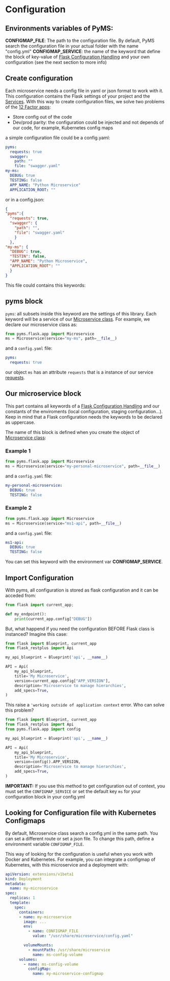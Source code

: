 # Configuration

## Environments variables of PyMS:

**CONFIGMAP_FILE**: The path to the configuration file. By default, PyMS search the configuration file in your
actual folder with the name "config.yml"
**CONFIGMAP_SERVICE**: the name of the keyword that define the block of key-value of [Flask Configuration Handling](http://flask.pocoo.org/docs/1.0/config/)
and your own configuration (see the next section to more  info)

## Create configuration
Each microservice needs a config file in yaml or json format to work with it. This configuration contains
the Flask settings of your project and the [Services](services.md). With this way to create configuration files, we 
solve two problems of the [12 Factor apps](https://12factor.net/):
- Store config out of the code
- Dev/prod parity: the configuration could be injected and not depends of our code, for example, Kubernetes config maps

a simple configuration file could be a config.yaml:

```yaml
pyms:
  requests: true
  swagger:
    path: ""
    file: "swagger.yaml"
my-ms:
  DEBUG: true
  TESTING: false
  APP_NAME: "Python Microservice"
  APPLICATION_ROOT: ""
```

or in a config.json:

```json
{
"pyms":{
  "requests": true,
  "swagger": {
    "path": "",
    "file": "swagger.yaml"
    }
  },
"my-ms": {
  "DEBUG": true,
  "TESTIN": false,
  "APP_NAME": "Python Microservice",
  "APPLICATION_ROOT": ""
  }
}
```

This file could contains this keywords:

## pyms block

```pyms```: all subsets inside this keyword are the settings of this library. Each keyword will be a service of our
[Microservice class](ms_class.md). For example, we declare our microservice class as:

```python
from pyms.flask.app import Microservice
ms = Microservice(service="my-ms", path=__file__)
```
and a `config.yaml` file:

```yaml
pyms:
  requests: true
```

our object `ms` has an attribute `requests` that is a instance of our service [requests](services.md). 

## Our microservice block
This part contains all keywords of a [Flask Configuration Handling](http://flask.pocoo.org/docs/1.0/config/) and our 
constants of the enviroments (local configuration, staging configuration...). Keep in mind that a Flask configuration needs
the keywords to be declared as uppercase.

The name of this block is defined when you create the object of [Microservice class](ms_class.md):

### Example 1
```python
from pyms.flask.app import Microservice
ms = Microservice(service="my-personal-microservice", path=__file__)
```
and a `config.yaml` file:

```yaml
my-personal-microservice:
  DEBUG: true
  TESTING: false
```

### Example 2
```python
from pyms.flask.app import Microservice
ms = Microservice(service="ms1-api", path=__file__)
```
and a `config.yaml` file:

```yaml
ms1-api:
  DEBUG: true
  TESTING: false
```

You can set this keyword with the environment var **CONFIGMAP_SERVICE**.

## Import Configuration
With pyms, all configuration is stored as flask configuration and it can be acceded from:

```python
from flask import current_app; 

def my_endpoint():
	print(current_app.config["DEBUG"])
```

But, what happend if you need the configuration BEFORE Flask class is instanced? Imagine this case:

```python
from flask import Blueprint, current_app
from flask_restplus import Api

my_api_blueprint = Blueprint('api', __name__)

API = Api(
    my_api_blueprint,
    title='My Microservice',
    version=current_app.config["APP_VERSION"],
    description='Microservice to manage hierarchies',
    add_specs=True,
)
```

This raise a `'working outside of application context` error. Who can solve this problem?

```python
from flask import Blueprint, current_app
from flask_restplus import Api
from pyms.flask.app import config

my_api_blueprint = Blueprint('api', __name__)

API = Api(
    my_api_blueprint,
    title='My Microservice',
    version=config().APP_VERSION,
    description='Microservice to manage hierarchies',
    add_specs=True,
)
```

**IMPORTANT:** If you use this method to get configuration out of context, you must set the `CONFIGMAP_SERVICE` or set 
the default key `ms` for your configuration block in your config.yml


## Looking for Configuration file with Kubernetes Configmaps
By default, Microservice class search a config.yml in the same path. You can set a different route or set a json file.
To change this path, define a environment variable `CONFIGMAP_FILE`.

This way of looking for the configuration is useful when you work with Docker and Kubernetes. For example, you can integrate
a configmap of Kubernetes, with this microservice and a deployment with:

```yaml
apiVersion: extensions/v1beta1
kind: Deployment
metadata:
  name: my-microservice
spec:
  replicas: 1
  template:
    spec:
      containers:
      - name: my-microservice
        image: ...
        env:
          - name: CONFIGMAP_FILE
            value: "/usr/share/microservice/config.yaml"

        volumeMounts:
          - mountPath: /usr/share/microservice
            name: ms-config-volume
      volumes:
        - name: ms-config-volume
          configMap:
            name: my-microservice-configmap
```
